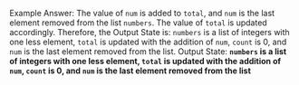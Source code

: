 Example Answer:
The value of `num` is added to `total`, and `num` is the last element removed from the list `numbers`. The value of `total` is updated accordingly. Therefore, the Output State is: `numbers` is a list of integers with one less element, `total` is updated with the addition of `num`, `count` is 0, and `num` is the last element removed from the list.
Output State: **`numbers` is a list of integers with one less element, `total` is updated with the addition of `num`, `count` is 0, and `num` is the last element removed from the list**
